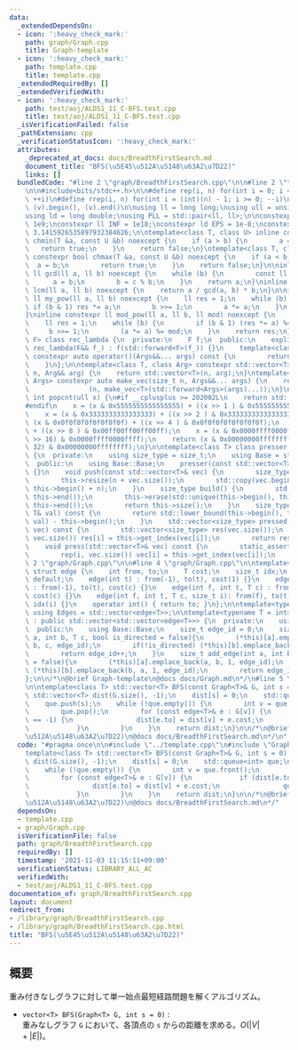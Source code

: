 ```yaml
---
data:
  _extendedDependsOn:
  - icon: ':heavy_check_mark:'
    path: graph/Graph.cpp
    title: Graph-template
  - icon: ':heavy_check_mark:'
    path: template.cpp
    title: template.cpp
  _extendedRequiredBy: []
  _extendedVerifiedWith:
  - icon: ':heavy_check_mark:'
    path: test/aoj/ALDS1_11_C-BFS.test.cpp
    title: test/aoj/ALDS1_11_C-BFS.test.cpp
  _isVerificationFailed: false
  _pathExtension: cpp
  _verificationStatusIcon: ':heavy_check_mark:'
  attributes:
    _deprecated_at_docs: docs/BreadthFirstSearch.md
    document_title: "BFS(\u5E45\u512A\u5148\u63A2\u7D22)"
    links: []
  bundledCode: "#line 2 \"graph/BreadthFirstSearch.cpp\"\n\n#line 2 \"template.cpp\"\
    \n\n#include<bits/stdc++.h>\n\n#define rep(i, n) for(int i = 0; i < (int)(n);\
    \ ++i)\n#define rrep(i, n) for(int i = (int)(n) - 1; i >= 0; --i)\n#define all(v)\
    \ (v).begin(), (v).end()\n\nusing ll = long long;\nusing ull = unsigned long long;\n\
    using ld = long double;\nusing PLL = std::pair<ll, ll>;\n\nconstexpr int inf =\
    \ 1e9;\nconstexpr ll INF = 1e18;\nconstexpr ld EPS = 1e-8;\nconstexpr ld PI =\
    \ 3.1415926535897932384626;\n\ntemplate<class T, class U> inline constexpr bool\
    \ chmin(T &a, const U &b) noexcept {\n    if (a > b) {\n        a = b;\n     \
    \   return true;\n    }\n    return false;\n}\ntemplate<class T, class U> inline\
    \ constexpr bool chmax(T &a, const U &b) noexcept {\n    if (a < b) {\n      \
    \  a = b;\n        return true;\n    }\n    return false;\n}\n\ninline constexpr\
    \ ll gcd(ll a, ll b) noexcept {\n    while (b) {\n        const ll c = a;\n  \
    \      a = b;\n        b = c % b;\n    }\n    return a;\n}\ninline constexpr ll\
    \ lcm(ll a, ll b) noexcept {\n    return a / gcd(a, b) * b;\n}\n\ninline constexpr\
    \ ll my_pow(ll a, ll b) noexcept {\n    ll res = 1;\n    while (b) {\n       \
    \ if (b & 1) res *= a;\n        b >>= 1;\n        a *= a;\n    }\n    return res;\n\
    }\ninline constexpr ll mod_pow(ll a, ll b, ll mod) noexcept {\n    a %= mod;\n\
    \    ll res = 1;\n    while (b) {\n        if (b & 1) (res *= a) %= mod;\n   \
    \     b >>= 1;\n        (a *= a) %= mod;\n    }\n    return res;\n}\n\ntemplate<class\
    \ F> class rec_lambda {\n  private:\n    F f;\n  public:\n    explicit constexpr\
    \ rec_lambda(F&& f_) : f(std::forward<F>(f_)) {}\n    template<class... Args>\
    \ constexpr auto operator()(Args&&... args) const {\n        return f(*this, std::forward<Args>(args)...);\n\
    \    }\n};\n\ntemplate<class T, class Arg> constexpr std::vector<T> make_vec(size_t\
    \ n, Arg&& arg) {\n    return std::vector<T>(n, arg);\n}\ntemplate<class T, class...\
    \ Args> constexpr auto make_vec(size_t n, Args&&... args) {\n    return std::vector<decltype(make_vec<T>(args...))>\n\
    \               (n, make_vec<T>(std::forward<Args>(args)...));\n}\n\ninline constexpr\
    \ int popcnt(ull x) {\n#if __cplusplus >= 202002L\n    return std::popcount(x);\n\
    #endif\n    x = (x & 0x5555555555555555) + ((x >> 1 ) & 0x5555555555555555);\n\
    \    x = (x & 0x3333333333333333) + ((x >> 2 ) & 0x3333333333333333);\n    x =\
    \ (x & 0x0f0f0f0f0f0f0f0f) + ((x >> 4 ) & 0x0f0f0f0f0f0f0f0f);\n    x = (x & 0x00ff00ff00ff00ff)\
    \ + ((x >> 8 ) & 0x00ff00ff00ff00ff);\n    x = (x & 0x0000ffff0000ffff) + ((x\
    \ >> 16) & 0x0000ffff0000ffff);\n    return (x & 0x00000000ffffffff) + ((x >>\
    \ 32) & 0x00000000ffffffff);\n}\n\ntemplate<class T> class presser : public std::vector<T>\
    \ {\n  private:\n    using size_type = size_t;\n    using Base = std::vector<T>;\n\
    \  public:\n    using Base::Base;\n    presser(const std::vector<T>& vec) : Base(vec)\
    \ {}\n    void push(const std::vector<T>& vec) {\n        size_type n = this->size();\n\
    \        this->resize(n + vec.size());\n        std::copy(vec.begin(), vec.end(),\
    \ this->begin() + n);\n    }\n    size_type build() {\n        std::sort(this->begin(),\
    \ this->end());\n        this->erase(std::unique(this->begin(), this->end()),\
    \ this->end());\n        return this->size();\n    }\n    size_type get_index(const\
    \ T& val) const {\n        return std::lower_bound(this->begin(), this->end(),\
    \ val) - this->begin();\n    }\n    std::vector<size_type> pressed(const std::vector<T>&\
    \ vec) const {\n        std::vector<size_type> res(vec.size());\n        rep(i,\
    \ vec.size()) res[i] = this->get_index(vec[i]);\n        return res;\n    }\n\
    \    void press(std::vector<T>& vec) const {\n        static_assert(std::is_integral<T>::value);\n\
    \        rep(i, vec.size()) vec[i] = this->get_index(vec[i]);\n    }\n};\n#line\
    \ 2 \"graph/Graph.cpp\"\n\n#line 4 \"graph/Graph.cpp\"\n\ntemplate<class T = int>\
    \ struct edge {\n    int from, to;\n    T cost;\n    size_t idx;\n    edge() =\
    \ default;\n    edge(int t) : from(-1), to(t), cost(1) {}\n    edge(int t, T c)\
    \ : from(-1), to(t), cost(c) {}\n    edge(int f, int t, T c) : from(f), to(t),\
    \ cost(c) {}\n    edge(int f, int t, T c, size_t i): from(f), to(t), cost(c),\
    \ idx(i) {}\n    operator int() { return to; }\n};\n\ntemplate<typename T = int>\
    \ using Edges = std::vector<edge<T>>;\n\ntemplate<typename T = int> class Graph\
    \ : public std::vector<std::vector<edge<T>>> {\n  private:\n    using Base = std::vector<std::vector<edge<T>>>;\n\
    \  public:\n    using Base::Base;\n    size_t edge_id = 0;\n    size_t add_edge(int\
    \ a, int b, T c, bool is_directed = false){\n        (*this)[a].emplace_back(a,\
    \ b, c, edge_id);\n        if(!is_directed) (*this)[b].emplace_back(b, a, c, edge_id);\n\
    \        return edge_id++;\n    }\n    size_t add_edge(int a, int b, bool is_directed\
    \ = false){\n        (*this)[a].emplace_back(a, b, 1, edge_id);\n        if(!is_directed)\
    \ (*this)[b].emplace_back(b, a, 1, edge_id);\n        return edge_id++;\n    }\n\
    };\n\n/*\n@brief Graph-template\n@docs docs/Graph.md\n*/\n#line 5 \"graph/BreadthFirstSearch.cpp\"\
    \n\ntemplate<class T> std::vector<T> BFS(const Graph<T>& G, int s = 0) {\n   \
    \ std::vector<T> dist(G.size(), -1);\n    dist[s] = 0;\n    std::queue<int> que;\n\
    \    que.push(s);\n    while (!que.empty()) {\n        int v = que.front();\n\
    \        que.pop();\n        for (const edge<T>& e : G[v]) {\n            if (dist[e.to]\
    \ == -1) {\n                dist[e.to] = dist[v] + e.cost;\n                que.push(e.to);\n\
    \            }\n        }\n    }\n    return dist;\n}\n\n/*\n@brief BFS(\u5E45\
    \u512A\u5148\u63A2\u7D22)\n@docs docs/BreadthFirstSearch.md\n*/\n"
  code: "#pragma once\n\n#include \"../template.cpp\"\n#include \"Graph.cpp\"\n\n\
    template<class T> std::vector<T> BFS(const Graph<T>& G, int s = 0) {\n    std::vector<T>\
    \ dist(G.size(), -1);\n    dist[s] = 0;\n    std::queue<int> que;\n    que.push(s);\n\
    \    while (!que.empty()) {\n        int v = que.front();\n        que.pop();\n\
    \        for (const edge<T>& e : G[v]) {\n            if (dist[e.to] == -1) {\n\
    \                dist[e.to] = dist[v] + e.cost;\n                que.push(e.to);\n\
    \            }\n        }\n    }\n    return dist;\n}\n\n/*\n@brief BFS(\u5E45\
    \u512A\u5148\u63A2\u7D22)\n@docs docs/BreadthFirstSearch.md\n*/"
  dependsOn:
  - template.cpp
  - graph/Graph.cpp
  isVerificationFile: false
  path: graph/BreadthFirstSearch.cpp
  requiredBy: []
  timestamp: '2021-11-03 11:15:11+09:00'
  verificationStatus: LIBRARY_ALL_AC
  verifiedWith:
  - test/aoj/ALDS1_11_C-BFS.test.cpp
documentation_of: graph/BreadthFirstSearch.cpp
layout: document
redirect_from:
- /library/graph/BreadthFirstSearch.cpp
- /library/graph/BreadthFirstSearch.cpp.html
title: "BFS(\u5E45\u512A\u5148\u63A2\u7D22)"
---
```

## 概要

重み付きなしグラフに対して単一始点最短経路問題を解くアルゴリズム。

- `vector<T> BFS(Graph<T> G, int s = 0)` :  
重みなしグラフ `G` において、各頂点の `s` からの距離を求める。$O(|V|+|E|)$。

